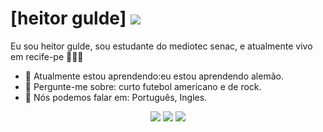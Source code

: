 # [heitor gulde] <img src="https://media.tenor.com/RT3cVfUy3_wAAAAM/neymar-soccer.gif" >

Eu sou heitor gulde, sou estudante do mediotec senac, e atualmente vivo em recife-pe 👨🏻‍💻 

- 🚀 Atualmente estou aprendendo:eu estou aprendendo alemão.
- 💬 Pergunte-me sobre: curto futebol americano e de rock.
- 📣 Nós podemos falar em: Português, Ingles.

<div align="center">

  <a href="#" alt="Gmail">
    <img src="https://img.shields.io/badge/-Gmail-FF0000?style=flat-square&labelColor=FF0000&logo=gmail&logoColor=white&link=LINK-DO-SEU-EMAIL"/></a>

  <a href="#" alt="Linkedin">
    <img src="https://img.shields.io/badge/-Linkedin-0e76a8?style=flat-square&logo=Linkedin&logoColor=white&link=LINK-DO-SEU-LINKEDIN" /></a>

  <a href="#" alt="Instagram">
    <img src="https://img.shields.io/badge/-Instagram-DF0174?style=flat-square&labelColor=DF0174&logo=instagram&logoColor=white&link=LINK-DO-SEU-INSTAGRAM"/></a>

</div>
